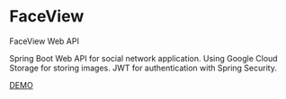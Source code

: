 # FaceView
FaceView Web API

Spring Boot Web API for social network application.
Using Google Cloud Storage for storing images. JWT for authentication with Spring Security.

<a href="https://faceview-front.herokuapp.com/" target="_blank">DEMO</a>
